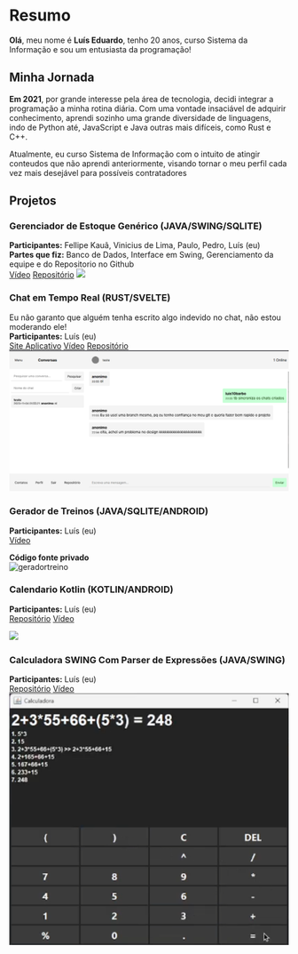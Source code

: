 # Resumo

**Olá**, meu nome é **Luís Eduardo**, tenho 20 anos, curso Sistema da Informação e sou um entusiasta da programação!
<br />
## Minha Jornada
**Em 2021**, por grande interesse pela área de tecnologia, decidi integrar a programação a
minha rotina diária. Com uma vontade insaciável de adquirir conhecimento, aprendi
sozinho uma grande diversidade de linguagens, indo de Python até, JavaScript e Java
outras mais difíceis, como Rust e C++.

Atualmente, eu curso Sistema de Informação com o intuito de atingir conteudos que não
aprendi anteriormente, visando tornar o meu perfil cada vez mais desejável para possíveis
contratadores
## Projetos

### Gerenciador de Estoque Genérico (JAVA/SWING/SQLITE)
**Participantes:** Fellipe Kauã, Vinicius de Lima, Paulo, Pedro, Luís (eu) <br/>
**Partes que fiz:** Banco de Dados, Interface em Swing, Gerenciamento da equipe e do Repositorio no Github 
<br />
[Vídeo](https://youtu.be/F7rGsJMWxEI)
[Repositório](https://github.com/luis10barbo/GStock)
![](https://github.com/luis10barbo/GStock/blob/dev/extra/estoque.png?raw=true)
### Chat em Tempo Real (RUST/SVELTE)
Eu não garanto que alguém tenha escrito algo indevido no chat, não estou moderando ele! <br/>
**Participantes:** Luís (eu)
<br />
[Site Aplicativo](https://chat.luisbb.com/)
[Vídeo](https://www.youtube.com/watch?v=DmDgCSl_vnw&list=PLMfvugFDtmT8pSAfC6Pj5CPTu25LThVG1&index=2)
[Repositório](https://github.com/luis10barbo/chatapp)
![](https://github.com/luis10barbo/chatapp/blob/main/Captura%20de%20tela%202023-11-04%20204857.png)
### Gerador de Treinos (JAVA/SQLITE/ANDROID)
**Participantes:** Luís (eu) <br/>
[Vídeo](https://www.youtube.com/watch?v=Xz4XnQBSRh8&list=PLMfvugFDtmT8pSAfC6Pj5CPTu25LThVG1&index=1)

**Código fonte privado**<br />
![geradortreino](https://github.com/luis10barbo/luis10barbo/assets/89195562/46d8d429-a1d5-49fa-9faf-7789852d47ec)

### Calendario Kotlin (KOTLIN/ANDROID)
**Participantes:** Luís (eu)
<br />
[Repositório](https://github.com/luis10barbo/calendarioKotlin) 
[Vídeo](https://www.youtube.com/watch?v=UUBM0gwPths&list=PLMfvugFDtmT8pSAfC6Pj5CPTu25LThVG1&index=4)<br />

![](https://github.com/luis10barbo/calendarioKotlin/blob/master/calendario.png?raw=true)
### Calculadora SWING Com Parser de Expressões (JAVA/SWING)
**Participantes:** Luís (eu)
<br />
[Repositório](https://github.com/luis10barbo/CalculadoraSwing)
[Vídeo](https://www.youtube.com/watch?v=LA0gCDiUUAU&list=PLMfvugFDtmT8pSAfC6Pj5CPTu25LThVG1&index=3)
<br />
![](https://github.com/luis10barbo/CalculadoraSwing/raw/master/image.png)
